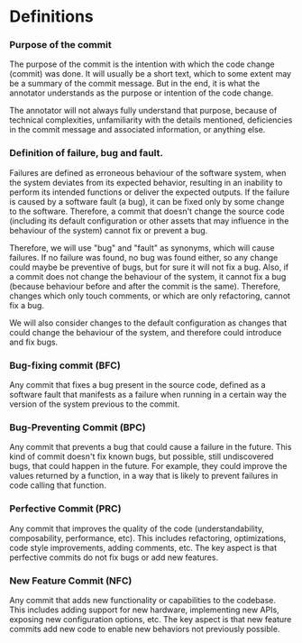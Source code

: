 # Definitions

### Purpose of the commit

The purpose of the commit is the intention with which the code change (commit) was done. It will usually be a short text, which to some extent may be a summary of the commit message. But in the end, it is what the annotator understands as the purpose or intention of the code change.

The annotator will not always fully understand that purpose, because of technical complexities, unfamiliarity with the details mentioned, deficiencies in the commit message and associated information, or anything else.

### Definition of failure, bug and fault.

Failures are defined as erroneous behaviour of the software system, when the system deviates from its expected behavior, resulting in an inability to perform its intended functions or deliver the expected outputs. If the failure is caused by a software fault (a bug), it can be fixed only by some change to the software. Therefore, a commit that doesn't change the source code (including its default configuration or other assets that may influence in the behaviour of the system) cannot fix or prevent a bug.

Therefore, we will use "bug" and "fault" as synonyms, which will cause failures. If no failure was found, no bug was found either, so any change could maybe be preventive of bugs, but for sure it will not fix a bug. Also, if a commit does not change the behaviour of the system, it cannot fix a bug (because behaviour before and after the commit is the same). Therefore, changes which only touch comments, or which are only refactoring, cannot fix a bug.

We will also consider changes to the default configuration as changes that could change the behaviour of the system, and therefore could introduce and fix bugs.

### Bug-fixing commit (BFC)

Any commit that fixes a bug present in the source code, defined as a software fault that manifests as a failure when running in a certain way the version of the system previous to the commit.

### Bug-Preventing Commit (BPC)

Any commit that prevents a bug that could cause a failure in the future. This kind of commit doesn't fix known bugs, but possible, still undiscovered bugs, that could happen in the future. For example, they could improve the values returned by a function, in a way that is likely to prevent failures in code calling that function.

### Perfective Commit (PRC)

Any commit that improves the quality of the code (understandability, composability, performance, etc). This includes refactoring, optimizations, code style improvements, adding comments, etc. The key aspect is that perfective commits do not fix bugs or add new features.

### New Feature Commit (NFC)

Any commit that adds new functionality or capabilities to the codebase. This includes adding support for new hardware, implementing new APIs, exposing new configuration options, etc. The key aspect is that new feature commits add new code to enable new behaviors not previously possible.
